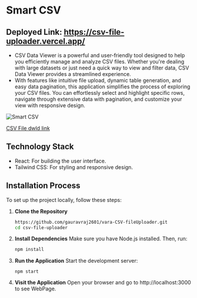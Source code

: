 # Smart CSV
## Deployed Link: https://csv-file-uploader.vercel.app/
- CSV Data Viewer is a powerful and user-friendly tool designed to help you efficiently manage and analyze CSV files. Whether you're dealing with large datasets or just need a quick way to view and filter data, CSV Data Viewer provides a streamlined experience.
- With features like intuitive file upload, dynamic table generation, and easy data pagination, this application simplifies the process of exploring your CSV files. You can effortlessly select and highlight specific rows, navigate through extensive data with pagination, and customize your view with responsive design.

![Smart CSV](https://github.com/user-attachments/assets/78b10e23-9dd1-4b8e-91b3-7d6635edd938)

[CSV File dwld link](https://www.kaggle.com/datasets/imdevskp/corona-virus-report)

## Technology Stack
- React: For building the user interface.
- Tailwind CSS: For styling and responsive design.
## Installation Process
To set up the project locally, follow these steps:

1. **Clone the Repository**
   ```bash
   https://github.com/gauravraj2601/vara-CSV-fileUploader.git
   cd csv-file-uploader
2. **Install Dependencies**
   Make sure you have Node.js installed. Then, run:
   ```bash
   npm install
3. **Run the Application**
   Start the development server:
   ```
   npm start
4. **Visit the Application**
   Open your browser and go to http://localhost:3000 to see WebPage.
   
